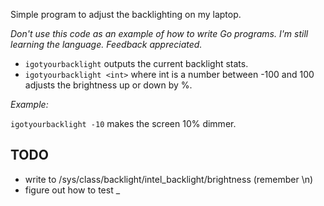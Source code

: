 Simple program to adjust the backlighting on my laptop.

_Don't use this code as an example of how to write Go programs. I'm still learning the language. Feedback appreciated._

* `igotyourbacklight` outputs the current backlight stats.
* `igotyourbacklight <int>` where int is a number between -100 and 100 adjusts the brightness up or down by %.

*Example:*

`igotyourbacklight -10` makes the screen 10% dimmer.

## TODO

* write to /sys/class/backlight/intel_backlight/brightness (remember \n)
* figure out how to test
_